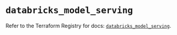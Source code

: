 # `databricks_model_serving`

Refer to the Terraform Registry for docs: [`databricks_model_serving`](https://registry.terraform.io/providers/databricks/databricks/1.81.1/docs/resources/model_serving).
